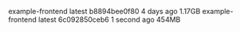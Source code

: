 example-frontend   latest    b8894bee0f80   4 days ago    1.17GB
example-frontend   latest    6c092850ceb6   1 second ago     454MB
